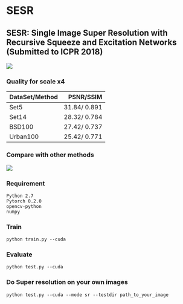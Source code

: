 # SESR
SESR: Single Image Super Resolution with Recursive Squeeze and Excitation Networks (Submitted to ICPR 2018)
---
![](https://github.com/opteroncx/SESR/raw/master/f1s.png)  
### Quality for scale x4
| DataSet/Method        | PSNR/SSIM|
| ------------- | -----:|
| Set5      | 31.84/ 0.891      |
| Set14     | 28.32/ 0.784      | 
| BSD100    | 27.42/ 0.737      | 
| Urban100    | 25.42/ 0.771      | 
### Compare with other methods
![](https://github.com/opteroncx/SESR/raw/master/fig.png)  
### Requirement
    Python 2.7
    Pytorch 0.2.0
    opencv-python
    numpy
### Train
    python train.py --cuda
### Evaluate
    python test.py --cuda
### Do Super resolution on your own images
    python test.py --cuda --mode sr --testdir path_to_your_image
